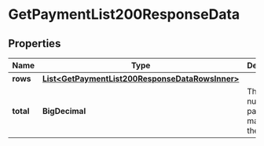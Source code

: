 

# GetPaymentList200ResponseData


## Properties

| Name | Type | Description | Notes |
|------------ | ------------- | ------------- | -------------|
|**rows** | [**List&lt;GetPaymentList200ResponseDataRowsInner&gt;**](GetPaymentList200ResponseDataRowsInner.md) |  |  [optional] |
|**total** | **BigDecimal** | The total number of payments matching the query. |  [optional] |



